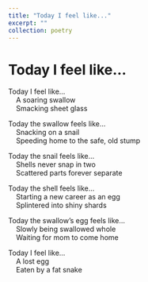 ```yaml
---
title: "Today I feel like..."
excerpt: ""
collection: poetry
---
```

# Today I feel like...

Today I feel like…  
&nbsp;&nbsp;&nbsp;&nbsp;A soaring swallow  
&nbsp;&nbsp;&nbsp;&nbsp;Smacking sheet glass

Today the swallow feels like…  
&nbsp;&nbsp;&nbsp;&nbsp;Snacking on a snail  
&nbsp;&nbsp;&nbsp;&nbsp;Speeding home to the safe, old stump  

Today the snail feels like…  
&nbsp;&nbsp;&nbsp;&nbsp;Shells never snap in two  
&nbsp;&nbsp;&nbsp;&nbsp;Scattered parts forever separate  

Today the shell feels like…  
&nbsp;&nbsp;&nbsp;&nbsp;Starting a new career as an egg  
&nbsp;&nbsp;&nbsp;&nbsp;Splintered into shiny shards  

Today the swallow’s egg feels like…  
&nbsp;&nbsp;&nbsp;&nbsp;Slowly being swallowed whole  
&nbsp;&nbsp;&nbsp;&nbsp;Waiting for mom to come home  

Today I feel like…  
&nbsp;&nbsp;&nbsp;&nbsp;A lost egg  
&nbsp;&nbsp;&nbsp;&nbsp;Eaten by a fat snake  
